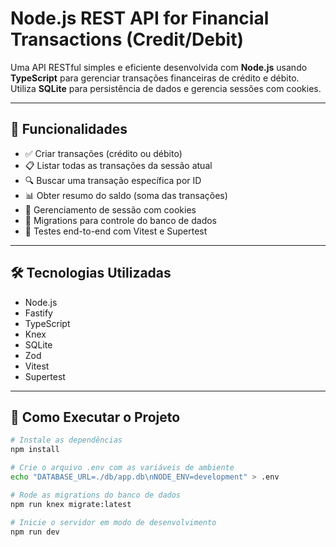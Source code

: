 # Node.js REST API for Financial Transactions (Credit/Debit)

Uma API RESTful simples e eficiente desenvolvida com **Node.js** usando **TypeScript** para gerenciar transações financeiras de crédito e débito. Utiliza **SQLite** para persistência de dados e gerencia sessões com cookies.

---

## 📌 Funcionalidades

- ✅ Criar transações (crédito ou débito)  
- 📋 Listar todas as transações da sessão atual  
- 🔍 Buscar uma transação específica por ID  
- 📊 Obter resumo do saldo (soma das transações)  
- 🍪 Gerenciamento de sessão com cookies  
- 🔄 Migrations para controle do banco de dados  
- 🧪 Testes end-to-end com Vitest e Supertest  

---

## 🛠️ Tecnologias Utilizadas

- Node.js  
- Fastify  
- TypeScript  
- Knex  
- SQLite  
- Zod  
- Vitest  
- Supertest  

---

## 🚀 Como Executar o Projeto

```bash
# Instale as dependências
npm install

# Crie o arquivo .env com as variáveis de ambiente
echo "DATABASE_URL=./db/app.db\nNODE_ENV=development" > .env

# Rode as migrations do banco de dados
npm run knex migrate:latest

# Inicie o servidor em modo de desenvolvimento
npm run dev
